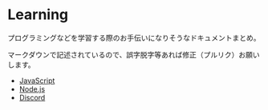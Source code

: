 # Learning

プログラミングなどを学習する際のお手伝いになりそうなドキュメントまとめ。

マークダウンで記述されているので、誤字脱字等あれば修正（プルリク）お願いします。

- [JavaScript](./javascript/README.md)
- [Node.js](./nodejs/README.md)
- [Discord](./discord/README.md)
